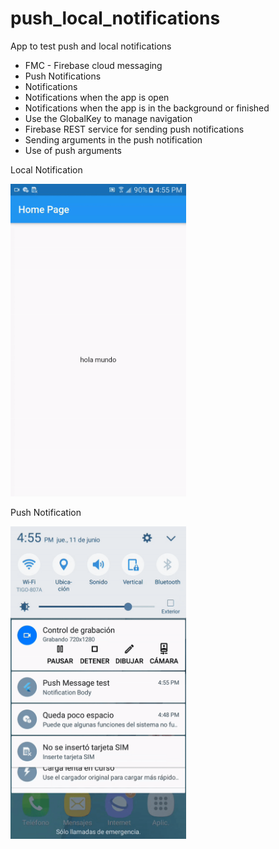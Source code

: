 # push_local_notifications

App to test push and local notifications

- FMC - Firebase cloud messaging
- Push Notifications
- Notifications 
- Notifications when the app is open
- Notifications when the app is in the background or finished
- Use the GlobalKey to manage navigation
- Firebase REST service for sending push notifications
- Sending arguments in the push notification
- Use of push arguments

Local Notification

<img src="https://github.com/RodrigoPorras/push_local_notifications/blob/master/gif/local.gif" height="500" />

Push Notification

<img src="https://github.com/RodrigoPorras/push_local_notifications/blob/master/gif/push.gif" height="500" />
